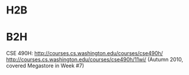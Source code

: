 # H2B


# B2H
CSE 490H: http://courses.cs.washington.edu/courses/cse490h/
<br>http://courses.cs.washington.edu/courses/cse490h/11wi/ (Autumn 2010, covered Megastore in Week #7)
<br>





